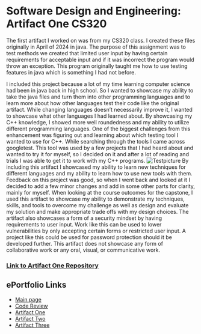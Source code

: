 # Software Design and Engineering: Artifact One CS320
The first artifact I worked on was from my CS320 class. I created these files originally in April of 2024 in java. The purpose of this assignment was to test methods we created that limited user input by having certain requirements for acceptable input and if it was incorrect the program would throw an exception. This program originally taught me how to use testing features in java which is something I had not before. 

I included this project because a lot of my time learning computer science had been in java back in high school. So I wanted to showcase my ability to take the java files and turn them into other programming languages and to learn more about how other languages test their code like the original artifact. While changing languages doesn’t necessarily improve it, I wanted to showcase what other languages I had learned about. By showcasing my C++ knowledge, I showed more well roundedness and my ability to utilize different programming languages. One of the biggest challenges from this enhancement was figuring out and learning about which testing tool I wanted to use for C++. While searching through the tools I came across googletest. This tool was used by a few projects that I had heard about and wanted to try it for myself, so I decided on it and after a lot of reading and trials I was able to get it to work with my C++ programs. 
![Testpicture](https://github.com/user-attachments/assets/99a0ff8f-d55d-4460-bfec-ad4ef0878b5b)
By including this artifact I showcased my ability to learn new techniques for different languages and my ability to learn how to use new tools with them. Feedback on this project was good, so when  I went back and looked at it I decided to add a few minor changes and add in some other parts for clarity, mainly for myself. When looking at the course outcomes for the capstone, I used this artifact to showcase my ability to demonstrate my techniques, skills, and tools to overcome my challenge as well as design and evaluate my solution and make appropriate trade offs with my design choices. The artifact also showcases a form of a security mindset by having requirements to user input. Work like this can be used to lower vulnerabilities by only accepting certain forms or restricted user input. A project like this could be used for password protection should it be developed further.  This artifact does not showcase any form of collaborative work or any oral, visual, or communicative work.


### [Link to Artifact One Repository](https://github.com/mcandersonaj/CS499-Capstone/tree/main/Software%20Design%20and%20Engineering)

## ePortfolio Links
- [Main page](https://mcandersonaj.github.io/CS499-Capstone/)
- [Code Review](https://mcandersonaj.github.io/CS499-Capstone/Artifacts/CodeReview)
- [Artifact One](https://mcandersonaj.github.io/CS499-Capstone/Artifacts/ArtifactOne)
- [Artifact Two](https://mcandersonaj.github.io/CS499-Capstone/Artifacts/ArtifactTwo)
- [Artifact Three](https://mcandersonaj.github.io/CS499-Capstone/Artifacts/ArtifactThree)
